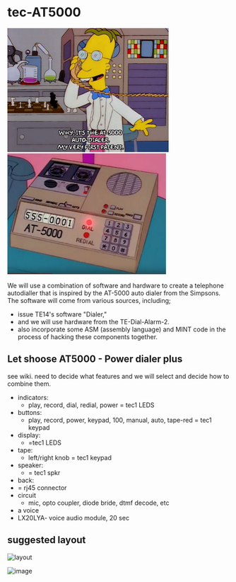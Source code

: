 # tec-AT5000

![](https://github.com/SteveJustin1963/tec-AT5000/blob/master/pics/mp1.png)
![](https://github.com/SteveJustin1963/tec-AT5000/blob/master/pics/mpad1.png)


We will use a combination of software and hardware to create a telephone autodialler that is inspired by the AT-5000 auto dialer from the Simpsons. The software will come from various sources, including; 
- issue TE14's software "Dialer," 
- and we will use hardware from the TE-Dial-Alarm-2. 
- also incorporate some ASM (assembly language) and MINT code in the process of hacking these components together.


## Let shoose AT5000 - Power dialer plus
see wiki. need to decide what features and we will select and decide how to combine them. 

- indicators: 
  - play, record, dial, redial, power = tec1 LEDS
- buttons: 
  - play, record, power, keypad, 100, manual, auto, tape-red = tec1 keypad 
- display: 
  - =tec1 LEDS
- tape: 
  - left/right knob = tec1 keypad
- speaker: 
  - = tec1 spkr
- back: 
-  = rj45 connector
- circuit
  - mic, opto coupler, diode bride, dtmf decode, etc 
- a voice 
 - LX20LYA- voice audio module, 20 sec 


## suggested layout

![layout](https://user-images.githubusercontent.com/58069246/205056653-5459de57-910f-4eac-83e6-3f8193f32d24.png)

![image](https://user-images.githubusercontent.com/58069246/209416173-8975d636-3432-493c-9972-6893980a00f0.png)




